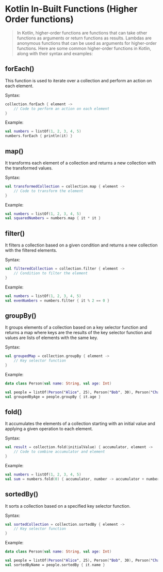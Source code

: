 # Kotlin In-Built Functions (Higher Order functions)

> In Kotlin, higher-order functions are functions that can take other functions as arguments or return functions as results. 
Lambdas are anonymous functions that can be used as arguments for higher-order functions. 
Here are some common higher-order functions in Kotlin, along with their syntax and examples:

## forEach()
This function is used to iterate over a collection and perform an action on each element.

Syntax:
```kotlin
collection.forEach { element ->
    // Code to perform an action on each element
}
```

Example:
```kotlin
val numbers = listOf(1, 2, 3, 4, 5)
numbers.forEach { println(it) }
```

## map()
It transforms each element of a collection and returns a new collection with the transformed values.

Syntax:
```kotlin
val transformedCollection = collection.map { element ->
    // Code to transform the element
}
```

Example:
```kotlin
val numbers = listOf(1, 2, 3, 4, 5)
val squaredNumbers = numbers.map { it * it }
```

## filter()
It filters a collection based on a given condition and returns a new collection with the filtered elements.

Syntax:
```kotlin
val filteredCollection = collection.filter { element ->
    // Condition to filter the element
}
```

Example:
```kotlin
val numbers = listOf(1, 2, 3, 4, 5)
val evenNumbers = numbers.filter { it % 2 == 0 }
```

## groupBy() 
It groups elements of a collection based on a key selector function and returns a map where keys are the results 
of the key selector function and values are lists of elements with the same key.

Syntax:
```kotlin
val groupedMap = collection.groupBy { element ->
    // Key selector function
}
```

Example:
```kotlin
data class Person(val name: String, val age: Int)

val people = listOf(Person("Alice", 25), Person("Bob", 30), Person("Charlie", 25))
val groupedByAge = people.groupBy { it.age }
```

## fold()
It accumulates the elements of a collection starting with an initial value and applying a given operation to each element.

Syntax:
```kotlin
val result = collection.fold(initialValue) { accumulator, element ->
    // Code to combine accumulator and element
}
```

Example:
```kotlin
val numbers = listOf(1, 2, 3, 4, 5)
val sum = numbers.fold(0) { accumulator, number -> accumulator + number }
```

## sortedBy() 
It sorts a collection based on a specified key selector function.

Syntax:
```kotlin
val sortedCollection = collection.sortedBy { element ->
    // Key selector function
}
```

Example:
```kotlin
data class Person(val name: String, val age: Int)

val people = listOf(Person("Alice", 25), Person("Bob", 30), Person("Charlie", 20))
val sortedByName = people.sortedBy { it.name }
```
